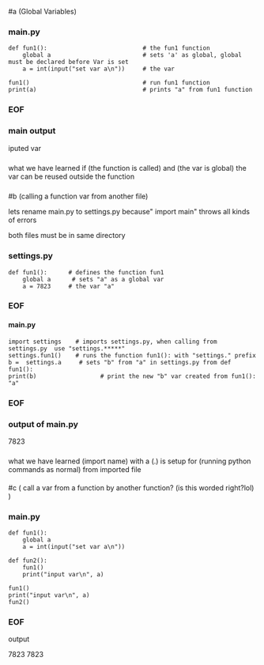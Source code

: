 
#a (Global Variables)

### main.py ### 

    def fun1():                           # the fun1 function
        global a                          # sets 'a' as global, global must be declared before Var is set  
        a = int(input("set var a\n"))     # the var

    fun1()                                # run fun1 function
    print(a)                              # prints "a" from fun1 function

### EOF ###

### main output ### 
iputed var
#####

what we have learned
if (the function is called) and (the var is global) the var can be reused outside the function

#####



#b   (calling a function var from another file)

lets rename main.py to settings.py because" import main" throws all kinds of errors

both files must be in same directory

### settings.py ###
    def fun1():      # defines the function fun1
        global a      # sets "a" as a global var
        a = 7823     # the var "a"
### EOF ###

####  main.py ###
    import settings    # imports settings.py, when calling from settings.py  use "settings.*****"
    settings.fun1()    # runs the function fun1(): with "settings." prefix
    b =  settings.a     # sets "b" from "a" in settings.py from def fun1(): 
    print(b)                  # print the new "b" var created from fun1(): "a" 
### EOF ###

### output of main.py ###
7823   
#####

what we have learned 
(import name) with a (.) is setup for (running python commands as normal) from imported file

####



#c ( call a var from a function by another function? (is this worded right?lol) )

### main.py ###
    def fun1():
        global a
        a = int(input("set var a\n"))

    def fun2():
        fun1()
        print("input var\n", a)

    fun1()
    print("input var\n", a)
    fun2()

### EOF ###
 output

7823
7823

#
